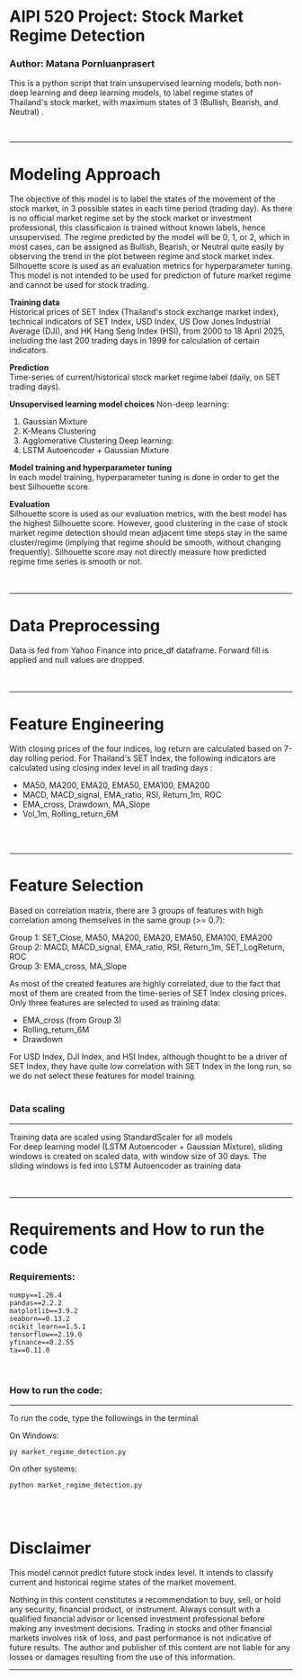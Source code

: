 # AIPI 520 Project: Stock Market Regime Detection
### **Author**: Matana Pornluanprasert<br>

This is a python script that train unsupervised learning models, both non-deep learning and deep learning models, to label regime states of Thailand's stock market, with maximum states of 3 (Bullish, Bearish, and Neutral) .<br>

<br>

***
# Modeling Approach<br>
The objective of this model is to label the states of the movement of the stock market, in 3 possible states in each time period (trading day). As there is no official market regime set by the stock market or investment professional, this classificaion is trained without known labels, hence unsupervised. The regime predicted by the model will be 0, 1, or 2, which in most cases, can be assigned as Bullish, Bearish, or Neutral quite easily by observing the trend in the plot between regime and stock market index. Silhouette score is used as an evaluation metrics for hyperparameter tuning. This model is not intended to be used for prediction of future market regime and cannot be used for stock trading.<br>

**Training data**<br>
Historical prices of SET Index (Thailand's stock exchange market index), technical indicators of SET Index, USD Index, US Dow Jones Industrial Average (DJI), and HK Hang Seng Index (HSI), from 2000 to 18 April 2025, including the last 200 trading days in 1999 for calculation of certain indicators.<br>

**Prediction**<br>
Time-series of current/historical stock market regime label (daily, on SET trading days).<br>

**Unsupervised learning model choices**
Non-deep learning:
1. Gaussian Mixture
2. K-Means Clustering
3. Agglomerative Clustering
Deep learning:
4. LSTM Autoencoder + Gaussian Mixture<br>

**Model training and hyperparameter tuning**<br>
In each model training, hyperparameter tuning is done in order to get the best Silhouette score.<br>

**Evaluation**<br>
Silhouette score is used as our evaluation metrics, with the best model has the highest Silhouette score. However, good clustering in the case of stock market regime detection should mean adjacent time steps stay in the same cluster/regime (implying that regime should be smooth, without changing frequently). Silhouette score may not directly measure how predicted regime time series is smooth or not.<br>
<br>
<br>

***
# Data Preprocessing<br>
Data is fed from Yahoo Finance into price_df dataframe. Forward fill is applied and null values are dropped.<br>
<br>
<br>

***
# Feature Engineering<br>
With closing prices of the four indices, log return are calculated based on 7-day rolling period.
For Thailand's SET Index, the following indicators are calculated using closing index level in all trading days :
- MA50, MA200, EMA20, EMA50, EMA100, EMA200
- MACD, MACD_signal, EMA_ratio, RSI, Return_1m, ROC
- EMA_cross, Drawdown, MA_Slope
- Vol_1m, Rolling_return_6M
<br>
<br>

***
# Feature Selection
Based on correlation matrix, there are 3 groups of features with high correlation among themselves in the same group (>= 0.7):<br>

Group 1: SET_Close, MA50, MA200, EMA20, EMA50, EMA100, EMA200<br>
Group 2: MACD, MACD_signal, EMA_ratio, RSI, Return_1m, SET_LogReturn, ROC<br>
Group 3: EMA_cross, MA_Slope<br>

As most of the created features are highly correlated, due to the fact that most of them are created from the time-series of SET Index closing prices. Only three features are selected to used as training data: <br>
- EMA_cross (from Group 3)
- Rolling_return_6M
- Drawdown

For USD Index, DJI Index, and HSI Index, although thought to be a driver of SET Index, they have quite low correlation with SET Index in the long run, so we do not select these features for model training. <br>
<br>

### **Data scaling**
***
Training data are scaled using StandardScaler for all models<br>
For deep learning model (LSTM Autoencoder + Gaussian Mixture), sliding windows is created on scaled data, with window size of 30 days. The sliding windows is fed into LSTM Autoencoder as training data<br>
<br>
<br>

***

# Requirements and How to run the code

### **Requirements**:<br>
```
numpy==1.26.4
pandas==2.2.2
matplotlib==3.9.2
seaborn==0.13.2
scikit_learn==1.5.1
tensorflow==2.19.0
yfinance==0.2.55
ta==0.11.0
```
<br>

### **How to run the code**:<br>
***
To run the code, type the followings in the terminal<br>

On Windows:<br>

```
py market_regime_detection.py
```

On other systems:<br>

```
python market_regime_detection.py
```

<br>
<br>

# Disclaimer
This model cannot predict future stock index level. It intends to classify current and historical regime states of the market movement.

Nothing in this content constitutes a recommendation to buy, sell, or hold any security, financial product, or instrument.
Always consult with a qualified financial advisor or licensed investment professional before making any investment decisions.
Trading in stocks and other financial markets involves risk of loss, and past performance is not indicative of future results.
The author and publisher of this content are not liable for any losses or damages resulting from the use of this information.

***